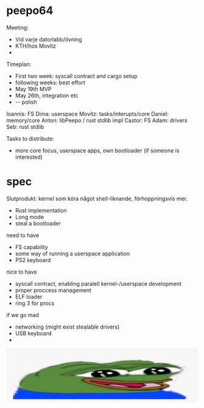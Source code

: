 # peepo64

Meeting: 
- Vid varje datorlabb/övning
- KTH/hos Movitz
- 

Timeplan:
- First two week: syscall contract and cargo setup
- following weeks: best effort
- May 19th MVP
- May 26th, integration etc
- -- polish


Ioannis: FS
Dima: userspace
Movitz: tasks/interupts/core
Daniel: memory/core
Anton: libPeepo / rust stdlib impl
Castor: FS
Adam: drivers
Seb: rust stdlib

Tasks to distribute: 
- more core focus, userspace apps, own bootloader (if someone is interested)

# spec

Slutprodukt: kernel som köra något shell-liknande, förhoppningsvis mer.

- Rust implementation
- Long mode
- steal a bootloader

need to have
- FS capability
- some way of running a userspace application
- PS2 keyboard

nice to have
- syscall contract, enabling paralell kernel-/userspace development
- proper proccess management
- ELF loader
- ring 3 for procs

if we go mad
- networking (might exist stealable drivers)
- USB keyboard
- 

![widePeepoHappy](peepo-emotes/widePeepoHappy.png "test image")
